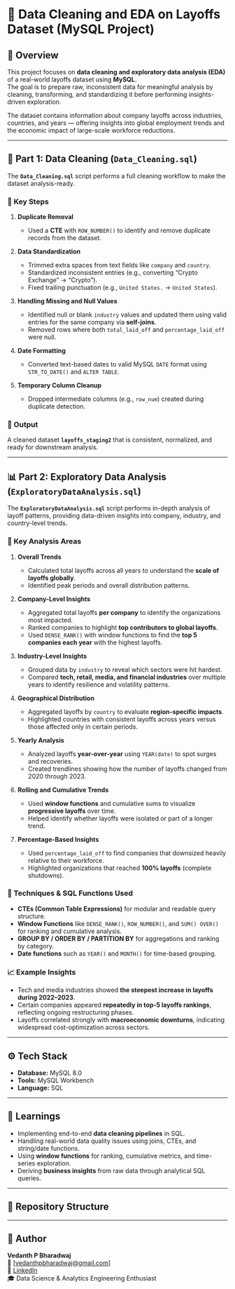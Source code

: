 # 🧹 Data Cleaning and EDA on Layoffs Dataset (MySQL Project)

## 📘 Overview
This project focuses on **data cleaning and exploratory data analysis (EDA)** of a real-world layoffs dataset using **MySQL**.  
The goal is to prepare raw, inconsistent data for meaningful analysis by cleaning, transforming, and standardizing it before performing insights-driven exploration.

The dataset contains information about company layoffs across industries, countries, and years — offering insights into global employment trends and the economic impact of large-scale workforce reductions.

---

## 🧩 Part 1: Data Cleaning (`Data_Cleaning.sql`)
The **`Data_Cleaning.sql`** script performs a full cleaning workflow to make the dataset analysis-ready.

### 🧱 Key Steps
1. **Duplicate Removal**  
   - Used a **CTE** with `ROW_NUMBER()` to identify and remove duplicate records from the dataset.

2. **Data Standardization**  
   - Trimmed extra spaces from text fields like `company` and `country`.  
   - Standardized inconsistent entries (e.g., converting “Crypto Exchange” → “Crypto”).  
   - Fixed trailing punctuation (e.g., `United States.` → `United States`).

3. **Handling Missing and Null Values**  
   - Identified null or blank `industry` values and updated them using valid entries for the same company via **self-joins**.  
   - Removed rows where both `total_laid_off` and `percentage_laid_off` were null.

4. **Date Formatting**  
   - Converted text-based dates to valid MySQL `DATE` format using `STR_TO_DATE()` and `ALTER TABLE`.

5. **Temporary Column Cleanup**  
   - Dropped intermediate columns (e.g., `row_num`) created during duplicate detection.

### 🧾 Output
A cleaned dataset **`layoffs_staging2`** that is consistent, normalized, and ready for downstream analysis.

---

## 📊 Part 2: Exploratory Data Analysis (`ExploratoryDataAnalysis.sql`)

The **`ExploratoryDataAnalysis.sql`** script performs in-depth analysis of layoff patterns, providing data-driven insights into company, industry, and country-level trends.

### 🧩 Key Analysis Areas

1. **Overall Trends**
   - Calculated total layoffs across all years to understand the **scale of layoffs globally**.
   - Identified peak periods and overall distribution patterns.

2. **Company-Level Insights**
   - Aggregated total layoffs **per company** to identify the organizations most impacted.
   - Ranked companies to highlight **top contributors to global layoffs**.
   - Used `DENSE_RANK()` with window functions to find the **top 5 companies each year** with the highest layoffs.

3. **Industry-Level Insights**
   - Grouped data by `industry` to reveal which sectors were hit hardest.
   - Compared **tech, retail, media, and financial industries** over multiple years to identify resilience and volatility patterns.

4. **Geographical Distribution**
   - Aggregated layoffs by `country` to evaluate **region-specific impacts**.
   - Highlighted countries with consistent layoffs across years versus those affected only in certain periods.

5. **Yearly Analysis**
   - Analyzed layoffs **year-over-year** using `YEAR(date)` to spot surges and recoveries.
   - Created trendlines showing how the number of layoffs changed from 2020 through 2023.

6. **Rolling and Cumulative Trends**
   - Used **window functions** and cumulative sums to visualize **progressive layoffs** over time.
   - Helped identify whether layoffs were isolated or part of a longer trend.

7. **Percentage-Based Insights**
   - Used `percentage_laid_off` to find companies that downsized heavily relative to their workforce.
   - Highlighted organizations that reached **100% layoffs** (complete shutdowns).

### 🧮 Techniques & SQL Functions Used
- **CTEs (Common Table Expressions)** for modular and readable query structure.  
- **Window Functions** like `DENSE_RANK()`, `ROW_NUMBER()`, and `SUM() OVER()` for ranking and cumulative analysis.  
- **GROUP BY / ORDER BY / PARTITION BY** for aggregations and ranking by category.  
- **Date functions** such as `YEAR()` and `MONTH()` for time-based grouping.  

### 📈 Example Insights
- Tech and media industries showed **the steepest increase in layoffs during 2022–2023**.  
- Certain companies appeared **repeatedly in top-5 layoffs rankings**, reflecting ongoing restructuring phases.  
- Layoffs correlated strongly with **macroeconomic downturns**, indicating widespread cost-optimization across sectors.  

---

## ⚙️ Tech Stack
- **Database:** MySQL 8.0  
- **Tools:** MySQL Workbench  
- **Language:** SQL  

---

## 🧠 Learnings
- Implementing end-to-end **data cleaning pipelines** in SQL.  
- Handling real-world data quality issues using joins, CTEs, and string/date functions.  
- Using **window functions** for ranking, cumulative metrics, and time-series exploration.  
- Deriving **business insights** from raw data through analytical SQL queries.  

---

## 📂 Repository Structure

---

## 👤 Author
**Vedanth P Bharadwaj**  
📧 [vedanthpbharadwaj@gmail.com]  
💼 [LinkedIn](https://www.linkedin.com/in/vedanth-p-bharadwaj)  
🎓 Data Science & Analytics Engineering Enthusiast  
